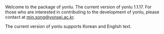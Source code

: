 Welcome to the package of yonlu. The current version of yonlu 1.1.17.
For those who are interested in contributing to the development of yonlu, please contact at min.song@yonsei.ac.kr.

The current version of yonlu supports Korean and English text.
